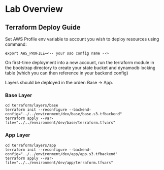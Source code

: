 # Lab Overview

## Terraform Deploy Guide

Set AWS Profile env variable to account you wish to deploy resources using command:

```
export AWS_PROFILE=<-- your sso config name -->
```

On first-time deployment into a new account, run the terraform module in the bootstrap directory to create your state bucket and dynamodb locking table (which you can then reference in your backend config)

Layers should be deployed in the order: Base -> App.

### Base Layer

```
cd terraform/layers/base
terraform init --reconfigure --backend-config="../../environment/dev/base/base.s3.tfbackend"
terraform apply --var-file="../../environment/dev/base/terraform.tfvars"
```

### App Layer

```
cd terraform/layers/app
terraform init --reconfigure --backend-config="../../environment/dev/app/app.s3.tfbackend"
terraform apply --var-file="../../environment/dev/app/terraform.tfvars"
```
